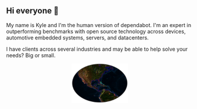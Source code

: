 ## Hi everyone 👋

My name is Kyle and I'm the human version of dependabot. I'm an expert in outperforming benchmarks with open source technology across devices, automotive embedded systems, servers, and datacenters. 

I have clients across several industries and may be able to help solve your needs? Big or small. 

<p align="center"> 
<img src="images/profile.PNG" width="30%">
</p>

